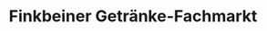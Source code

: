 ---
title: "Finkbeiner Getränke-Fachmarkt"
url: /vogt/finkbeiner-getraenke-fachmarkt/
shop: Supermarkt
---
